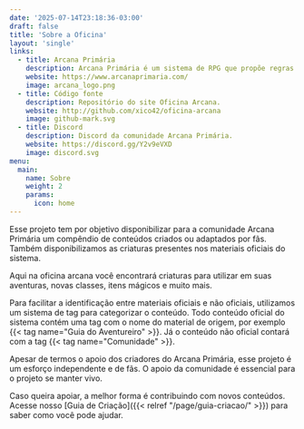 ```yaml
---
date: '2025-07-14T23:18:36-03:00'
draft: false
title: 'Sobre a Oficina'
layout: 'single'
links:
  - title: Arcana Primária
    description: Arcana Primária é um sistema de RPG que propõe regras simples para proporcionar aventuras imersivas e desafiadoras.
    website: https://www.arcanaprimaria.com/
    image: arcana_logo.png
  - title: Código fonte
    description: Repositório do site Oficina Arcana.
    website: http://github.com/xico42/oficina-arcana
    image: github-mark.svg
  - title: Discord
    description: Discord da comunidade Arcana Primária.
    website: https://discord.gg/Y2v9eVXD
    image: discord.svg
menu:
  main:
    name: Sobre
    weight: 2
    params:
      icon: home
---
```


Esse projeto tem por objetivo disponibilizar para a comunidade Arcana Primária um 
compêndio de conteúdos criados ou adaptados por fãs. Também disponibilizamos as
criaturas presentes nos materiais oficiais do sistema.

Aqui na oficina arcana você encontrará criaturas para utilizar em suas aventuras, 
novas classes, itens mágicos e muito mais.

Para facilitar a identificação entre materiais oficiais e não oficiais, utilizamos um sistema de tag para categorizar o conteúdo.
Todo conteúdo oficial do sistema contém uma tag com o nome do material de origem, por exemplo {{< tag name="Guia do Aventureiro" >}}.
Já o conteúdo não oficial contará com a tag {{< tag name="Comunidade" >}}.

Apesar de termos o apoio dos criadores do Arcana Primária, esse projeto é um esforço independente e 
de fãs. O apoio da comunidade é essencial para o projeto se manter vivo.

Caso queira apoiar, a melhor forma é contribuindo com novos conteúdos. Acesse nosso
[Guia de Criação]({{< relref "/page/guia-criacao/" >}}) para saber como você pode ajudar.